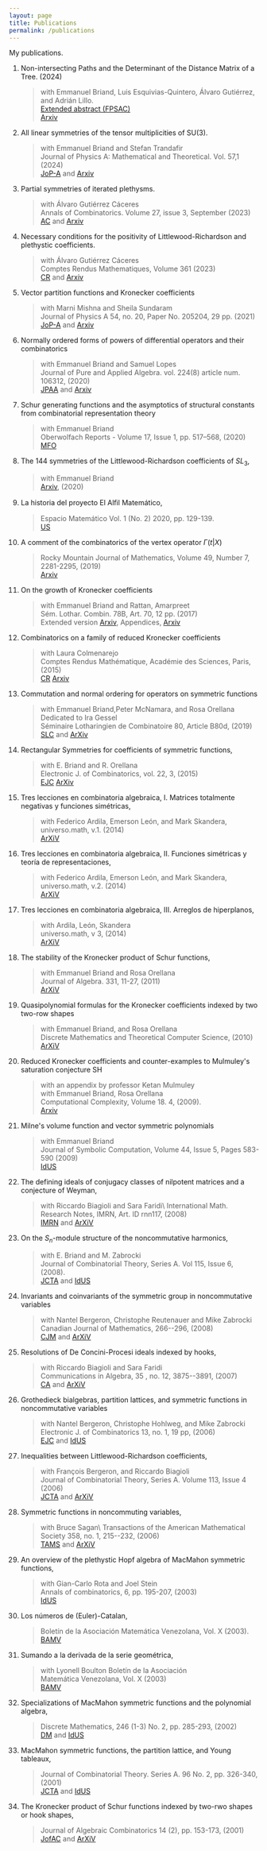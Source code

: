 ```yaml
---
layout: page
title: Publications
permalink: /publications
---
```



My publications.


1. Non-intersecting Paths and the Determinant of the Distance Matrix of a Tree. (2024)
    > with Emmanuel Briand, Luis Esquivias-Quintero, Álvaro Gutiérrez, and Adrián Lillo.\
    > [Extended abstract (FPSAC)](https://fpsac2024.rub.de/)\
    > [Arxiv](https://arxiv.org/abs/2407.01227) 


1. All linear symmetries of the tensor multiplicities of SU(3).
    >with Emmanuel Briand and Stefan Trandafir\
    >Journal of Physics A: Mathematical and Theoretical. Vol. 57,1 (2024)\
    >[JoP-A](https://iopscience.iop.org/article/10.1088/1751-8121/ad0dc7)
    >and [Arxiv](https://arxiv.org/abs/2305.08188) 


1. Partial symmetries of iterated plethysms.
   >with Álvaro Gutiérrez Cáceres\
   >Annals of Combinatorics. Volume 27, issue 3, September (2023)\
   >[AC](https://link.springer.com/article/10.1007/s00026-023-00652-4) and  [Arxiv](https://arxiv.org/abs/2201.00240)


 1.  Necessary conditions for the positivity of Littlewood-Richardson and plethystic coefficients.
     > with Álvaro Gutiérrez Cáceres\
     > Comptes Rendus Mathematiques, Volume 361 (2023)\
     > [CR](https://comptes-rendus.academie-sciences.fr/mathematique/articles/10.5802/crmath.468/) and [Arxiv](https://arxiv.org/abs/2109.11378)
     

1. Vector partition functions and Kronecker coefficients
     > with Marni Mishna and Sheila Sundaram\
     > Journal of Physics A 54, no. 20, Paper No. 205204, 29 pp. (2021)\
     >  [JoP-A](https://iopscience.iop.org/article/10.1088/1751-8121/abf45b)
     > and [Arxiv](https://arxiv.org/abs/1811.10015)
     

1. Normally ordered forms of powers of differential operators and their combinatorics 
     > with Emmanuel Briand and Samuel Lopes\
     > Journal of Pure and Applied Algebra. vol. 224(8) article num. 106312, (2020)\
     > [JPAA](https://www.sciencedirect.com/science/article/pii/S0022404920300098) and [Arxiv](https://arxiv.org/abs/1811.00857)
  
   

1.  Schur generating functions and the asymptotics of structural constants from combinatorial representation theory
     > with Emmanuel Briand\
     > Oberwolfach Reports - Volume 17, Issue 1, pp. 517–568, (2020)\
     > [MFO](https://publications.mfo.de/bitstream/handle/mfo/3732/OWR_2020_09.pdf)
     

1.  The 144 symmetries of the Littlewood-Richardson coefficients of $SL_3$,
     > with Emmanuel Briand\
     > [Arxiv](http://arxiv.org/abs/2004.04995), (2020)
     

1. La historia del proyecto El Alﬁl Matemático,
    > Espacio Matemático Vol. 1 (No. 2) 2020, pp. 129-139.\
    > [US](./Alfil-revista.pdf)
  
     

1. A comment of the combinatorics of the vertex operator $\Gamma {(t|X)}$ 
     >  Rocky Mountain Journal of Mathematics, Volume 49, Number 7, 2281-2295, (2019)\
     >  [Arxiv](https://arxiv.org/abs/1701.02516)
     


1. On the growth of Kronecker coefficients
     > with Emmanuel Briand and Rattan, Amarpreet\
     > Sém. Lothar. Combin. 78B, Art. 70, 12 pp. (2017)\
     > Extended version [Arxiv](https://arxiv.org/abs/1607.02887), Appendices, [Arxiv](https://arxiv.org/abs/1611.07348) 
     

1.  Combinatorics on a family of reduced Kronecker coefficients
     > with Laura Colmenarejo\
     > Comptes Rendus Mathématique, Académie des Sciences, Paris, (2015)\
     > [CR](https://comptes-rendus.academie-sciences.fr/mathematique/articles/10.1016/j.crma.2015.07.012/)
    > [Arxiv](https://arxiv.org/abs/1506.02829)


1. Commutation and normal ordering for operators on symmetric functions
     > with  Emmanuel Briand,Peter McNamara, and Rosa Orellana\
     > Dedicated to Ira Gessel\
     > Séminaire Lotharingien de Combinatoire 80, Article B80d, (2019)\
     > [SLC](https://www.mat.univie.ac.at/~slc/wpapers/s80brianmcna.pdf) and
     > [ArXiv](https://arxiv.org/abs/1509.02581)
     

1. Rectangular Symmetries for coefficients of symmetric functions,
     > with E. Briand and R. Orellana\
     > Electronic J. of Combinatorics, vol. 22, 3, (2015)\
     > [EJC](https://www.combinatorics.org/ojs/index.php/eljc/article/view/v22i3p15)
     > [ArXiv](https://arxiv.org/abs/1410.8017)
     
1. Tres lecciones en combinatoria algebraica, I. Matrices totalmente negativas y funciones simétricas,
    > with Federico Ardila,  Emerson León, and Mark Skandera,\
    > universo.math, v.1. (2014)\
    > [ArXiV](https://arxiv.org/abs/1301.3987)


1.  Tres lecciones en combinatoria algebraica, II. Funciones simétricas y teoría de representaciones, 
    > with Federico Ardila, Emerson León, and Mark Skandera,\
    > universo.math, v.2. (2014)\
    > [ArXiV](https://arxiv.org/abs/1301.3988)


1. Tres lecciones en combinatoria algebraica, III. Arreglos de hiperplanos,
    > with Ardila, León, Skandera\
    > universo.math, v 3, (2014)\
    > [ArXiV](https://arxiv.org/abs/1301.3989)

1. The stability of the Kronecker product of Schur functions,
     > with Emmanuel Briand and Rosa Orellana\
     > Journal of Algebra. 331, 11-27, (2011)\
     > [ArXiV](https://arxiv.org/abs/0907.4652)


1. Quasipolynomial formulas for the Kronecker coefficients indexed by two two-row shapes
     > with Emmanuel Briand, and Rosa Orellana\
     > Discrete Mathematics and Theoretical Computer Science, (2010)\
     > [ArXiV](https://arxiv.org/abs/0812.0861)
     

1.  Reduced Kronecker coefficients and counter-examples to Mulmuley's saturation conjecture SH 
     > with an appendix by professor Ketan Mulmuley\
     > with Emmanuel Briand, Rosa Orellana\
     > Computational Complexity, Volume 18. 4, (2009).\
     > [Arxiv](https://arxiv.org/abs/0810.3163)
     

1. Milne's volume function and vector symmetric polynomials
     > with Emmanuel Briand\
     > Journal of Symbolic Computation, Volume 44, Issue 5, Pages 583-590 (2009)\
     > [IdUS](https://idus.us.es/handle/11441/41692)
     

1. The defining ideals of conjugacy classes of nilpotent matrices and a conjecture of Weyman, 
     > with Riccardo Biagioli and Sara Faridi\ 
     > International Math. Research Notes, IMRN, Art. ID rnn117,  (2008)\
     > [IMRN](https://academic.oup.com/imrn/article-abstract/doi/10.1093/imrn/rnn117/713101?redirectedFrom=fulltext) and  [ArXiV](https://arxiv.org/abs/0803.0658)


1. On the $S_n$-module structure of the noncommutative harmonics,
     > with E. Briand and M. Zabrocki\
     > Journal of Combinatorial Theory, Series A. Vol 115, Issue 6, (2008).\
     > [JCTA](https://www.sciencedirect.com/science/article/pii/S0097316507001483)
     > and [IdUS](https://idus.us.es/handle/11441/41690)
     

1. Invariants and coinvariants of the symmetric group in noncommutative variables
     > with  Nantel Bergeron,  Christophe Reutenauer and Mike Zabrocki\
     > Canadian Journal of Mathematics,  266--296, (2008)\
     > [CJM](https://www.cambridge.org/core/journals/canadian-journal-of-mathematics/article/invariants-and-coinvariants-of-the-symmetric-group-in-noncommuting-variables/B5DB3E61A9C8AAF9D56420336B45D674) and [ArXiV](https://arxiv.org/abs/math/0502082)
   

1. Resolutions of De Concini-Procesi ideals indexed by hooks,
     > with Riccardo Biagioli and Sara Faridi\
     > Communications in Algebra, 35 , no. 12, 3875--3891, (2007)\
     > [CA](https://www.tandfonline.com/doi/abs/10.1080/00927870701511954)  and [ArXiV](https://arxiv.org/abs/math/0507611)
     

1. Grothedieck bialgebras, partition lattices, and symmetric functions in noncommutative variables
     > with Nantel Bergeron,  Christophe Hohlweg, and Mike Zabrocki\
     > Electronic J. of Combinatorics 13, no. 1, 19 pp, (2006) \
     > [EJC](https://www.combinatorics.org/ojs/index.php/eljc/article/view/v13i1r75) and  [IdUS](https://idus.us.es/handle/11441/41182)


1. Inequalities between Littlewood-Richardson coefficients, 
     > with François Bergeron, and Riccardo Biagioli\
     > Journal of Combinatorial Theory, Series A. Volume 113, Issue 4 (2006)\
     > [JCTA](https://www.sciencedirect.com/science/article/pii/S0097316505000956)  and [ArXiV](https://arxiv.org/abs/math/0403541) 


1. Symmetric functions in noncommuting variables,
     > with Bruce Sagan\ 
     > Transactions of the American Mathematical Society 358, no. 1, 215--232, (2006)\
     > [TAMS](https://www.ams.org/journals/tran/2006-358-01/S0002-9947-04-03623-2/)
     > and [ArXiV](https://arxiv.org/abs/math/0208168) 
     

1. An overview of the plethystic Hopf algebra of MacMahon symmetric functions,
    > with Gian-Carlo Rota and Joel Stein\
    > Annals of combinatorics, 6, pp. 195-207, (2003)\
    > [IdUS](https://idus.us.es/handle/11441/46818)
    

 1. Los números de (Euler)-Catalan,
    > Boletín de la Asociación Matemática Venezolana, Vol. X (2003).\
    > [BAMV](https://www.emis.de/journals/BAMV/conten/vol10/catalan.pdf)
    

1.  Sumando a la derivada de la serie geométrica, 
    > with Lyonell Boulton Boletín de la Asociación\
    > Matemática Venezolana, Vol. X (2003)\
    > [BAMV](https://www.emis.de/journals/BAMV/conten/vol10/boultonrosas.pdf)

1. Specializations of MacMahon symmetric functions and the polynomial algebra, 
    > Discrete Mathematics, 246 (1-3) No. 2, pp. 285-293, (2002)\
    > [DM](https://www.sciencedirect.com/science/article/pii/S0012365X01002631)
    > and [IdUS](https://idus.us.es/handle/11441/41678)
    

1. MacMahon symmetric functions, the partition lattice, and Young tableaux, 
    > Journal of Combinatorial Theory. Series A. 96 No. 2, pp. 326-340, (2001)\
    > [JCTA](https://www.sciencedirect.com/science/article/pii/S0097316501931863?via%3Dihub)
    > and [IdUS](https://idus.us.es/handle/11441/41678)
    

1. The Kronecker product of Schur functions indexed by two-rwo shapes or hook shapes,
    > Journal of Algebraic Combinatorics 14 (2), pp. 153-173, (2001)\
    > [JofAC](https://link.springer.com/article/10.1023/A:1011942029902)
    >  and [ArXiV](https://arxiv.org/abs/math/0001084)
